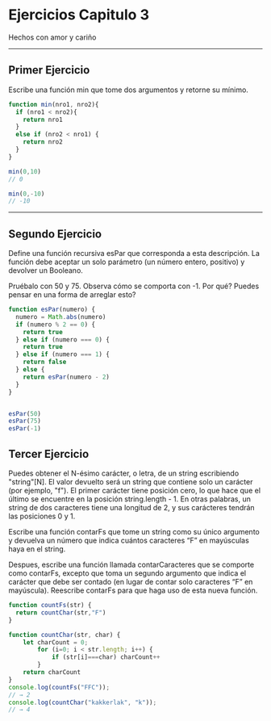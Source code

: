 # Ejercicios Capitulo 3

Hechos con amor y cariño

------------

## Primer Ejercicio

Escribe una función min que tome dos argumentos y retorne su mínimo.

```javascript
function min(nro1, nro2){
  if (nro1 < nro2){
    return nro1
  }
  else if (nro2 < nro1) {
    return nro2
  }
}

min(0,10)
// 0

min(0,-10)
// -10
```

------------

## Segundo Ejercicio

Define una función recursiva esPar que corresponda a esta descripción. La función debe aceptar un solo parámetro (un número entero, positivo) y devolver un Booleano.

Pruébalo con 50 y 75. Observa cómo se comporta con -1. Por qué? Puedes pensar en una forma de arreglar esto?

```javascript
function esPar(numero) {
  numero = Math.abs(numero)
  if (numero % 2 == 0) {
    return true
  } else if (numero === 0) {
    return true
  } else if (numero === 1) {
    return false
  } else {
    return esPar(numero - 2)
  }
}


esPar(50)
esPar(75)
esPar(-1)
```

## Tercer Ejercicio 

Puedes obtener el N-ésimo carácter, o letra, de un string escribiendo "string"[N]. El valor devuelto será un string que contiene solo un carácter (por ejemplo, "f"). El primer carácter tiene posición cero, lo que hace que el último se encuentre en la posición string.length - 1. En otras palabras, un string de dos caracteres tiene una longitud de 2, y sus carácteres tendrán las posiciones 0 y 1.

Escribe una función contarFs que tome un string como su único argumento y devuelva un número que indica cuántos caracteres “F” en mayúsculas haya en el string.

Despues, escribe una función llamada contarCaracteres que se comporte como contarFs, excepto que toma un segundo argumento que indica el carácter que debe ser contado (en lugar de contar solo caracteres “F” en mayúscula). Reescribe contarFs para que haga uso de esta nueva función.

``` javascript
function countFs(str) {
  return countChar(str,"F")
}

function countChar(str, char) {
    let charCount = 0;
        for (i=0; i < str.length; i++) {
            if (str[i]===char) charCount++
        }
    return charCount
}
console.log(countFs("FFC"));
// → 2
console.log(countChar("kakkerlak", "k"));
// → 4
```